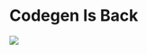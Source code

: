 # Codegen Is Back

![](https://media.giphy.com/media/g7GKcSzwQfugw/giphy.gif?cid=ecf05e470he8vvszxoaqj64klyh1uiyba7go85wedepp7kc0&rid=giphy.gif&ct=g)
